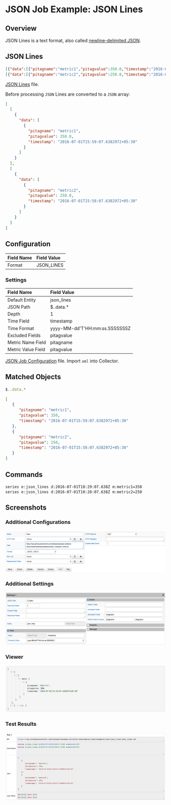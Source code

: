 # JSON Job Example: JSON Lines

## Overview

JSON Lines is a text format, also called [newline-delimited JSON](http://jsonlines.org/).

## JSON Lines

```json
[{"data":[{"pitagname":"metric1","pitagvalue":350.0,"timestamp":"2016-07-01T15:59:07.6382972+05:30"}]}]
[{"data":[{"pitagname":"metric2","pitagvalue":250.0,"timestamp":"2016-07-01T15:58:07.6382972+05:30"}]}]
```

[JSON Lines](json_lines.txt) file.

Before processing `JSON` Lines are converted to a `JSON` array:

```json
[
  [
    {
      "data": [
        {
          "pitagname": "metric1",
          "pitagvalue": 350.0,
          "timestamp": "2016-07-01T15:59:07.6382972+05:30"
        }
      ]
    }
  ],
  [
    {
      "data": [
        {
          "pitagname": "metric2",
          "pitagvalue": 250.0,
          "timestamp": "2016-07-01T15:58:07.6382972+05:30"
        }
      ]
    }
  ]
]
```

## Configuration

Field Name | Field Value
:--------- | :----------
Format     | JSON_LINES

### Settings

Field Name         | Field Value
:----------------- | :----------
Default Entity     | json_lines
JSON Path          | $..data.*
Depth              | 1
Time Field         | timestamp
Time Format        | yyyy-MM-dd'T'HH:mm:ss.SSSSSSSZ
Excluded Fields    | pitagvalue
Metric Name Field  | pitagname
Metric Value Field | pitagvalue

[JSON Job Configuration](json_job_configuration.xml) file. Import `xml` into Collector.

## Matched Objects

```javascript
$..data.*
```

```json
[
   {
      "pitagname": "metric1",
      "pitagvalue": 350,
      "timestamp": "2016-07-01T15:59:07.6382972+05:30"
   },
   {
      "pitagname": "metric2",
      "pitagvalue": 250,
      "timestamp": "2016-07-01T15:58:07.6382972+05:30"
   }
]
```

## Commands

```ls
series e:json_lines d:2016-07-01T10:29:07.638Z m:metric1=350
series e:json_lines d:2016-07-01T10:28:07.638Z m:metric2=250
```

## Screenshots

### Additional Configurations

![](images/configuration.png)

### Additional Settings

![](images/settings.png)

### Viewer

![](images/viewer.png)

### Test Results

![](images/test_results.png)
